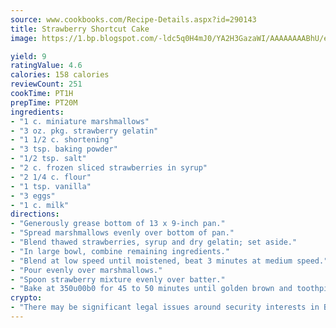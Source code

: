 ```yaml
---
source: www.cookbooks.com/Recipe-Details.aspx?id=290143
title: Strawberry Shortcut Cake
image: https://1.bp.blogspot.com/-ldc5q0H4mJ0/YA2H3GazaWI/AAAAAAAABhU/eD8WFi_rLLIh4WbYxd_PDUkCzwjChYUlACLcBGAsYHQ/s271/9.png

yield: 9
ratingValue: 4.6
calories: 158 calories
reviewCount: 251
cookTime: PT1H
prepTime: PT20M
ingredients:
- "1 c. miniature marshmallows"
- "3 oz. pkg. strawberry gelatin"
- "1 1/2 c. shortening"
- "3 tsp. baking powder"
- "1/2 tsp. salt"
- "2 c. frozen sliced strawberries in syrup"
- "2 1/4 c. flour"
- "1 tsp. vanilla"
- "3 eggs"
- "1 c. milk"
directions:
- "Generously grease bottom of 13 x 9-inch pan."
- "Spread marshmallows evenly over bottom of pan."
- "Blend thawed strawberries, syrup and dry gelatin; set aside."
- "In large bowl, combine remaining ingredients."
- "Blend at low speed until moistened, beat 3 minutes at medium speed."
- "Pour evenly over marshmallows."
- "Spoon strawberry mixture evenly over batter."
- "Bake at 350u00b0 for 45 to 50 minutes until golden brown and toothpick comes out clean."
crypto:
- "There may be significant legal issues around security interests in Bitcoin."
---
```

